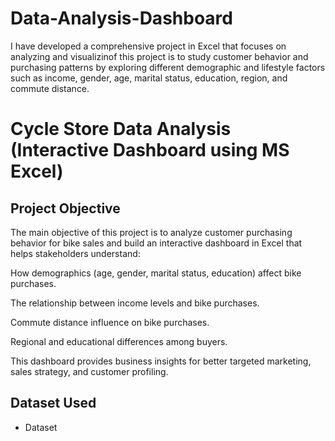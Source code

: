 # Data-Analysis-Dashboard
I have developed a comprehensive project in Excel that focuses on analyzing and visualizinof this project is to study customer behavior and purchasing patterns by exploring different demographic and lifestyle factors such as income, gender, age, marital status, education, region, and commute distance.
# Cycle Store Data Analysis (Interactive Dashboard using MS Excel)
## Project Objective

The main objective of this project is to analyze customer purchasing behavior for bike sales and build an interactive dashboard in Excel that helps stakeholders understand:

How demographics (age, gender, marital status, education) affect bike purchases.

The relationship between income levels and bike purchases.

Commute distance influence on bike purchases.

Regional and educational differences among buyers.

This dashboard provides business insights for better targeted marketing, sales strategy, and customer profiling.
## Dataset Used
- <a herf="https://github.com/Radil-Chowdhury/Data-Analysis-Dashboard/blob/main/Project%2001.xlsx">Dataset</a>

